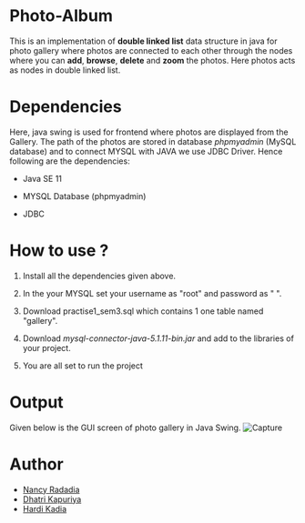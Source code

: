 # Photo-Album
This is an implementation of **double linked list** data structure in java for photo gallery where photos are connected to each other through the nodes where you can  **add**, **browse**, **delete** and **zoom** the photos.  Here photos acts as nodes in double linked list.



# Dependencies

Here, java swing is used for frontend where photos are displayed from the Gallery. The path of the photos are stored in database *phpmyadmin* (MySQL database)  and to connect MYSQL with JAVA we use JDBC Driver. Hence following are the dependencies:

+ Java SE 11

+ MYSQL Database (phpmyadmin)

+ JDBC

  

# How to use ?

1. Install all the dependencies given above.

2. In the  your MYSQL set your username as "root"  and password as " ".
3. Download practise1_sem3.sql which contains 1 one table named "gallery".
4. Download *mysql-connector-java-5.1.11-bin.jar* and add to the libraries of your project.
5. You are all set to run the project

# Output
Given below is the GUI screen of photo gallery in Java Swing.
![Capture](https://user-images.githubusercontent.com/65729151/82688817-23917d00-9c77-11ea-83c2-9a15dfa10baa.PNG)

# Author
+ [Nancy Radadia](https://github.com/nancyradadia)
+ [Dhatri Kapuriya](https://github.com/dhatrikapuriya)
+ [Hardi Kadia](https://github.com/hardi15)

